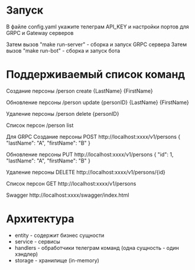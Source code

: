 # Запуск
В файле config.yaml укажите телеграм API_KEY и настройки портов для GRPC и Gateway серверов

Затем вызов "make run-server" - сборка и запуск GRPC сервера
Затем вызов "make run-bot" - сборка и запуск бота

# Поддерживаемый список команд

Создание персоны
/person create {LastName} {FirstName}

Обновление персоны
/person update {personID} {LastName} {FirstName}

Удаление персоны
/person delete {personID}

Список персон
/person list


Для GRPC
Создание персоны
POST http://localhost:xxxx/v1/persons
{
    "lastName": "A",
    "firstName": "B"
}

Обновление персоны
PUT http://localhost:xxxx/v1/persons
{
    "id": 1,
    "lastName": "A",
    "firstName": "B"
}

Удаление персоны
DELETE http://localhost:xxxx/v1/persons/{id}

Список персон
GET http://localhost:xxxx/v1/persons

Swagger
http://localhost:xxxx/swagger/index.html

# Архитектура

- entity - содержит бизнес сущности
- service - сервисы
- handlers - обработчики телеграм команд (одна сущность - один хэндлер)
- storage - хранилище (in-memory)